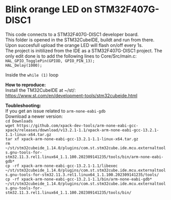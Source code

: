 # Blink orange LED on STM32F407G-DISC1

This code connects to a STM32F407G-DISC1 developer board.  
This folder is opened in the STM32CubeIDE, buildt and run from there.  
Upon succesfull upload the orange LED will flash on/off every 1s.  
The project is initilized from the IDE as a STM32F407G-DISC1 project. The only edit done is to add the following lines to Core/Src/main.c:  
`HAL_GPIO_TogglePin(GPIOD, GPIO_PIN_13);`  
`HAL_Delay(1000);`

Inside the `while (1)` loop

**How to reproduce:**  
Install the TM32CubeIDE at ~/st/:  
https://www.st.com/en/development-tools/stm32cubeide.html

**Toubleshooting:**  
If you get an issue related to `arm-none-eabi-gdb`  
Download a newer version:  
`cd Downloads`  
`wget https://github.com/xpack-dev-tools/arm-none-eabi-gcc-xpack/releases/download/v13.2.1-1.1/xpack-arm-none-eabi-gcc-13.2.1-1.1-linux-x64.tar.gz`  
`tar xf xpack-arm-none-eabi-gcc-13.2.1-1.1-linux-x64.tar.gz`  
`rm ~/st/stm32cubeide_1.14.0/plugins/com.st.stm32cube.ide.mcu.externaltools.gnu-tools-for-stm32.11.3.rel1.linux64_1.1.100.202309141235/tools/bin/arm-none-eabi-gdb*`  
`cp -rf xpack-arm-none-eabi-gcc-13.2.1-1.1/libexec ~/st/stm32cubeide_1.14.0/plugins/com.st.stm32cube.ide.mcu.externaltools.gnu-tools-for-stm32.11.3.rel1.linux64_1.1.100.202309141235/tools/`  
`cp -rf xpack-arm-none-eabi-gcc-13.2.1-1.1/bin/arm-none-eabi-gdb* ~/st/stm32cubeide_1.14.0/plugins/com.st.stm32cube.ide.mcu.externaltools.gnu-tools-for-stm32.11.3.rel1.linux64_1.1.100.202309141235/tools/bin/`  
